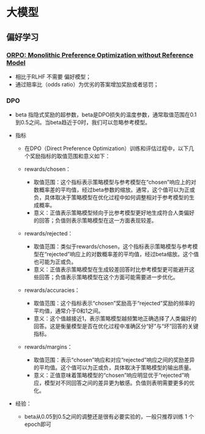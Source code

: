 # 大模型
## 偏好学习
### [ORPO:  Monolithic Preference Optimization without Reference Model](https://arxiv.org/abs/2403.07691)
- 相比于RLHF 不需要 偏好模型；
- 通过赔率比（odds ratio）为优劣的答案增加奖励或者惩罚；

### DPO
- beta 指隐式奖励的超参数，beta是DPO损失的温度参数，通常取值范围在0.1到0.5之间。当beta趋近于0时，我们可以忽略参考模型。

- 指标
  - 在DPO（Direct Preference Optimization）训练和评估过程中，以下几个奖励指标的取值范围和意义如下：

  - rewards/chosen：
    - 取值范围：这个指标表示策略模型与参考模型在“chosen”响应上的对数概率差的平均值，经过beta参数的缩放。通常，这个值可以为正或负，具体取决于策略模型在优化过程中如何调整相对于参考模型的生成概率。
    - 意义：正值表示策略模型倾向于比参考模型更好地生成符合人类偏好的回答；负值则表示策略模型在这一方面表现较差。
  - rewards/rejected：
    - 取值范围：类似于rewards/chosen，这个指标表示策略模型与参考模型在“rejected”响应上的对数概率差的平均值，经过beta缩放。这个值也可能为正或负。
    - 意义：正值表示策略模型在生成较差回答时比参考模型更可能避开这些回答；负值表示策略模型在这个方面可能需要进一步优化。
  - rewards/accuracies：
    - 取值范围：这个指标表示“chosen”奖励高于“rejected”奖励的频率的平均值，通常介于0和1之间。
    - 意义：这个值越接近1，表示策略模型越频繁地正确选择了人类偏好的回答。这是衡量模型是否在优化过程中准确区分“好”与“坏”回答的关键指标。
  - rewards/margins：
    - 取值范围：表示“chosen”响应和对应“rejected”响应之间的奖励差异的平均值。这个值可以为正或负，具体取决于策略模型的输出质量。
    - 意义：正值意味着策略模型的“chosen”响应明显优于“rejected”响应，模型对不同回答之间的差异更为敏感。负值则表明需要更多的优化。
- 经验：
  - beta从0.05到0.5之间的调整还是很有必要实验的，一般只推荐训练 1 个epoch即可
